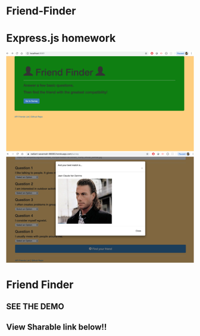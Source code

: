 # Friend-Finder
# Express.js homework

![Friends Finder Cli](friend1.jpg)
![Friends finder Cli](friend2.jpg)

# Friend Finder


## SEE THE DEMO 

## View Sharable link below!!
